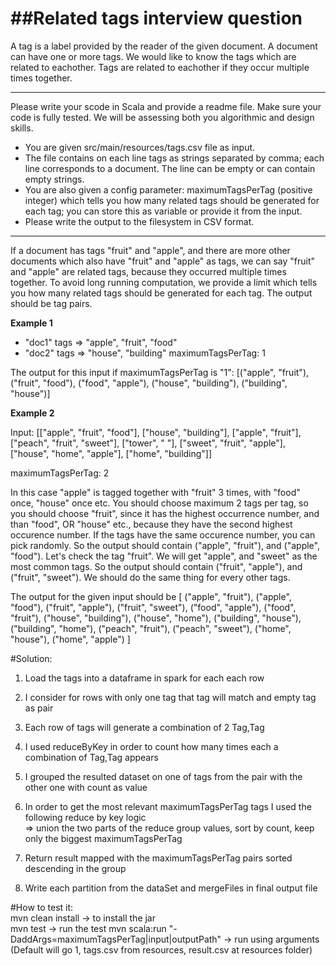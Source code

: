 ##Related tags interview question
================================================

A tag is a label provided by the reader of the given document. A document can have one or more tags. 
We would like to know the tags which are related to eachother.  Tags are related to eachother if they occur multiple times together.
  
-------------------------------------------------------

 Please write your scode in Scala and provide a readme file.  Make sure your code is fully tested. We will be assessing both you algorithmic and design skills.
 
 - You are given src/main/resources/tags.csv file as input.
 - The file contains on each line tags as strings separated by comma; each line corresponds to a document. The line can be empty or can contain empty strings.
 - You are also given a config parameter: maximumTagsPerTag (positive integer) which tells you how many related tags should be generated for each tag; you can store this as variable or provide it from the input.
 - Please write the output to the filesystem in CSV format.
  
-------------------------------------------------------


If a document has tags "fruit" and "apple", and there are more other documents which also have "fruit" and "apple" as 
tags, we can say "fruit" and "apple" are related tags, because they occurred multiple times together. To avoid long running computation, 
we provide a limit which tells you how many related tags should be generated for each tag. The output should be tag pairs. 


**Example 1**

 - "doc1" tags => "apple", "fruit", "food"
 - "doc2" tags => "house", "building"
  maximumTagsPerTag: 1
  
 The output for this input if maximumTagsPerTag is "1":
 [("apple", "fruit"), ("fruit", "food"), ("food", "apple"), ("house", "building"), ("building", "house")]

**Example 2**
 
 Input:    [["apple", "fruit", "food"],
           ["house", "building"],
           ["apple", "fruit"],
           ["peach", "fruit", "sweet"],
           ["tower", " "],
           ["sweet", "fruit", "apple"],
           ["house", "home", "apple"],
           ["home", "building"]]
           
maximumTagsPerTag: 2

In this case "apple" is tagged together with "fruit" 3 times, with "food" once, "house" once etc.
You should choose maximum 2 tags per tag, so you should choose "fruit", since it has the highest occurrence number, and than "food", OR "house" etc., because they
have the second highest occurence number. If the tags have the same occurence number, you can pick randomly. 
So the output should contain ("apple", "fruit"), and ("apple", "food").
Let's check the tag "fruit". We will get "apple", and "sweet" as the most common tags. 
So the output should contain ("fruit", "apple"), and ("fruit", "sweet").
We should do the same thing for every other tags.

The output for the given input should be 
[ ("apple", "fruit"), ("apple", "food"), ("fruit", "apple"), ("fruit", "sweet"), ("food", "apple"),
  ("food", "fruit"), ("house", "building"), ("house", "home"), ("building", "house"), ("building", "home"),
  ("peach", "fruit"), ("peach", "sweet"), ("home", "house"), ("home", "apple")
]

#Solution:  
1. Load the tags into a dataframe in spark for each each row  
2. I consider for rows with only one tag that tag will match and empty tag as pair  
3. Each row of tags will generate a combination of 2 Tag,Tag  
4. I used reduceByKey in order to count how many times each a combination of Tag,Tag appears  
5. I grouped the resulted dataset on one of tags from the pair with the other one with count as value  
6. In order to get the most relevant maximumTagsPerTag tags I used the following reduce by key logic  
    => union the two parts of the reduce group values, sort by count, keep only the biggest maximumTagsPerTag
    
7. Return result mapped with the maximumTagsPerTag pairs sorted descending in the group
8. Write each partition from the dataSet and mergeFiles in final output file

#How to test it:  
mvn clean install -> to install the jar  
mvn test -> run the test
mvn scala:run "-DaddArgs=maximumTagsPerTag|input|outputPath" -> run using arguments (Default will go 1, tags.csv from resources, result.csv at resources folder)   